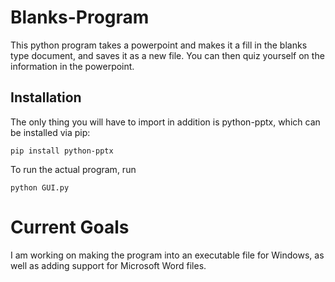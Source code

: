 # Blanks-Program
This python program takes a powerpoint and makes it a fill in the blanks type document, and saves it as a new file. You can then quiz yourself on the information in the powerpoint. 
## Installation
The only thing you will have to import in addition is python-pptx, which can be installed via pip:
```
pip install python-pptx
```
To run the actual program, run 
```
python GUI.py
```
# Current Goals
I am working on making the program into an executable file for Windows, as well as adding support for Microsoft Word files. 
